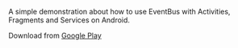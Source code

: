 A simple demonstration about how to use EventBus with Activities, Fragments and Services on Android.

Download from [Google Play](https://play.google.com/store/apps/details?id=com.ts.samples_event_bus&hl=en)
